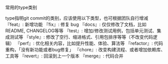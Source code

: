常用的type类别

type指明git commit的类别，应该使用以下类型，也可根据团队自行增减
『feat』: 新增功能
『fix』: 修复 bug
『docs』: 仅仅修改了文档，比如 README, CHANGELOG等等
『test』: 增加/修改测试用例，包括单元测试、集成测试等
『style』: 修改了空行、缩进格式、引用包排序等等（不改变代码逻辑）
『perf』: 优化相关内容，比如提升性能、体验、算法等
『refactor』: 代码重构，「没有新功能或者bug修复」
『chore』: 改变构建流程、或者增加依赖库、工具等
『revert』: 回滚到上一个版本
『merge』: 代码合并
